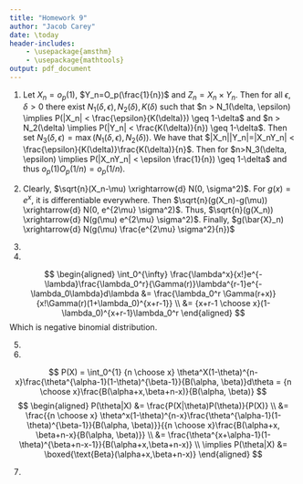 ```yaml
---
title: "Homework 9"
author: "Jacob Carey"
date: \today
header-includes:
    - \usepackage{amsthm}
    - \usepackage{mathtools}
output: pdf_document
---
```


1. Let $X_n=o_p(1)$, $Y_n=O_p(\frac{1}{n})$ and $Z_n=X_n \times Y_n$. Then for all $\epsilon, \delta > 0$ there exist $N_1(\delta, \epsilon), N_2(\delta), K(\delta)$ such that $n > N_1(\delta, \epsilon) \implies P(|X_n| < \frac{\epsilon}{K(\delta)}) \geq 1-\delta$ and $n > N_2(\delta) \implies P(|Y_n| < \frac{K(\delta)}{n}) \geq 1-\delta$. Then set $N_3(\delta, \epsilon)=\max(N_1(\delta, \epsilon), N_2(\delta))$. We have that $|X_n||Y_n|=|X_nY_n| < \frac{\epsilon}{K(\delta)}\frac{K(\delta)}{n}$. Then for $n>N_3(\delta, \epsilon) \implies P(|X_nY_n| < \epsilon \frac{1}{n}) \geq 1-\delta$ and thus $o_p(1)O_p(1/n)=o_p(1/n)$.

2. Clearly, $\sqrt{n}(X_n-\mu) \xrightarrow{d} N(0, \sigma^2)$. For $g(x)=e^x$, it is differentiable everywhere. Then $\sqrt{n}(g(X_n)-g(\mu)) \xrightarrow{d} N(0, e^{2\mu} \sigma^2)$. Thus, $\sqrt{n}(g(X_n)) \xrightarrow{d} N(g(\mu) e^{2\mu} \sigma^2)$. Finally, $g(\bar{X}_n) \xrightarrow{d} N(g(\mu) \frac{e^{2\mu} \sigma^2}{n})$

3.

4. 
$$
\begin{aligned}
\int_0^{\infty} \frac{\lambda^x}{x!}e^{-\lambda}\frac{\lambda_0^r}{\Gamma(r)}\lambda^{r-1}e^{-\lambda_0\lambda}d\lambda
&= \frac{\lambda_0^r \Gamma(r+x)}{x!\Gamma(r)(1+\lambda_0)^{x+r-1}} \\
&= {x+r-1 \choose x}(1-\lambda_0)^{x+r-1}\lambda_0^r
\end{aligned}
$$
Which is negative binomial distribution.

5.

6.
$$
P(X) = \int_0^{1} {n \choose x} \theta^X(1-\theta)^{n-x}\frac{\theta^{\alpha-1}(1-\theta)^{\beta-1}}{B(\alpha, \beta)}d\theta = {n \choose x}\frac{B(\alpha+x,\beta+n-x)}{B(\alpha, \beta)}
$$
$$
\begin{aligned}
P(\theta|X) &= \frac{P(X|\theta)P(\theta)}{P(X)} \\
&= \frac{{n \choose x} \theta^x(1-\theta)^{n-x}\frac{\theta^{\alpha-1}(1-\theta)^{\beta-1}}{B(\alpha, \beta)}}{{n \choose x}\frac{B(\alpha+x, \beta+n-x}{B(\alpha, \beta)}} \\
&= \frac{\theta^{x+\alpha-1}(1-\theta)^{\beta+n-x-1}}{B(\alpha+x,\beta+n-x)} \\
\implies P(\theta|X) &= \boxed{\text{Beta}(\alpha+x,\beta+n-x)}
\end{aligned}
$$

7.

